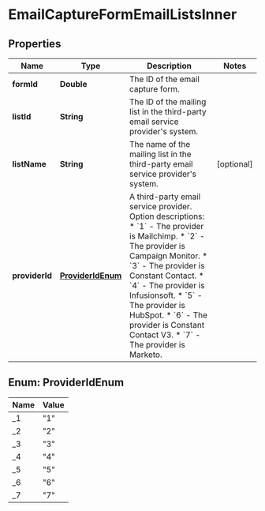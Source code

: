 

# EmailCaptureFormEmailListsInner


## Properties

| Name | Type | Description | Notes |
|------------ | ------------- | ------------- | -------------|
|**formId** | **Double** | The ID of the email capture form. |  |
|**listId** | **String** | The ID of the mailing list in the third-party email service provider&#39;s system. |  |
|**listName** | **String** | The name of the mailing list in the third-party email service provider&#39;s system. |  [optional] |
|**providerId** | [**ProviderIdEnum**](#ProviderIdEnum) | A third-party email service provider.  Option descriptions:  * &#x60;1&#x60; - The provider is Mailchimp.  * &#x60;2&#x60; - The provider is Campaign Monitor.  * &#x60;3&#x60; - The provider is Constant Contact.  * &#x60;4&#x60; - The provider is Infusionsoft.  * &#x60;5&#x60; - The provider is HubSpot.  * &#x60;6&#x60; - The provider is Constant Contact V3.  * &#x60;7&#x60; - The provider is Marketo.  |  |



## Enum: ProviderIdEnum

| Name | Value |
|---- | -----|
| _1 | &quot;1&quot; |
| _2 | &quot;2&quot; |
| _3 | &quot;3&quot; |
| _4 | &quot;4&quot; |
| _5 | &quot;5&quot; |
| _6 | &quot;6&quot; |
| _7 | &quot;7&quot; |



